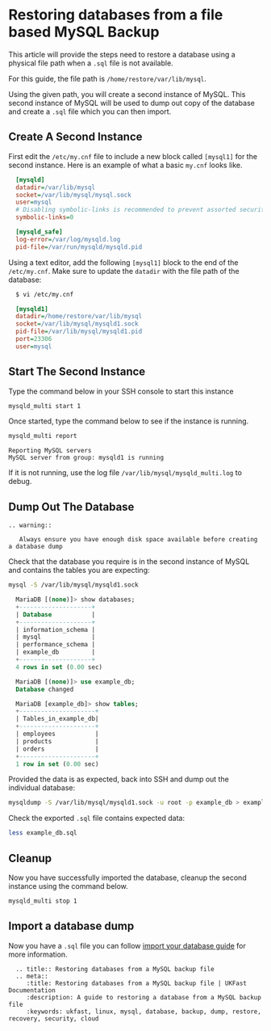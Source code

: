 # Restoring databases from a file based MySQL Backup

This article will provide the steps need to restore a database using a physical file path when a `.sql` file is not available.

For this guide, the file path is `/home/restore/var/lib/mysql`.

Using the given path, you will create a second instance of MySQL. This second instance of MySQL will be used to dump out copy of the database and create a `.sql` file which you can then import.

## Create A Second Instance

First edit the `/etc/my.cnf` file to include a new block called `[mysql1]` for the second instance. Here is an example of what a basic `my.cnf` looks like.

```ini
  [mysqld]
  datadir=/var/lib/mysql
  socket=/var/lib/mysql/mysql.sock
  user=mysql
  # Disabling symbolic-links is recommended to prevent assorted security risks
  symbolic-links=0

  [mysqld_safe]
  log-error=/var/log/mysqld.log
  pid-file=/var/run/mysqld/mysqld.pid
```

Using a text editor, add the following `[mysql1]` block to the end of the `/etc/my.cnf`. Make sure to update the `datadir` with the file path of the database:

```bash
  $ vi /etc/my.cnf
```

```ini
  [mysqld1]
  datadir=/home/restore/var/lib/mysql
  socket=/var/lib/mysql/mysqld1.sock
  pid-file=/var/lib/mysql/mysqld1.pid
  port=23306
  user=mysql
```

## Start The Second Instance

Type the command below in your SSH console to start this instance

```bash
mysqld_multi start 1
```

Once started, type the command below to see if the instance is running.

```bash
mysqld_multi report
```

```console
Reporting MySQL servers
MySQL server from group: mysqld1 is running
```

If it is not running, use the log file `/var/lib/mysql/mysqld_multi.log` to debug.

## Dump Out The Database

```eval_rst
.. warning::

   Always ensure you have enough disk space available before creating a database dump
```

Check that the database you require is in the second instance of MySQL and contains the tables you are expecting:

```bash
mysql -S /var/lib/mysql/mysqld1.sock
```

```sql
  MariaDB [(none)]> show databases;
  +--------------------+
  | Database           |
  +--------------------+
  | information_schema |
  | mysql              |
  | performance_schema |
  | example_db         |
  +--------------------+
  4 rows in set (0.00 sec)
```

```sql
  MariaDB [(none)]> use example_db;
  Database changed

  MariaDB [example_db]> show tables;
  +---------------------+
  | Tables_in_example_db|
  +---------------------+
  | employees           |
  | products            |
  | orders              |
  +---------------------+
  1 row in set (0.00 sec)
```

Provided the data is as expected, back into SSH and dump out the individual database:

```bash
mysqldump -S /var/lib/mysql/mysqld1.sock -u root -p example_db > example_db.sql
```

Check the exported `.sql` file contains expected data:

```bash
less example_db.sql
```

## Cleanup

Now you have successfully imported the database, cleanup the second instance using the command below.

```bash
mysqld_multi stop 1
```

## Import a database dump

Now you have a `.sql` file you can follow [import your database guide](/operatingsystems/linux/mysql/import_database) for more information.

```eval_rst
  .. title:: Restoring databases from a MySQL backup file
  .. meta::
     :title: Restoring databases from a MySQL backup file | UKFast Documentation
     :description: A guide to restoring a database from a MySQL backup file
     :keywords: ukfast, linux, mysql, database, backup, dump, restore, recovery, security, cloud
```
